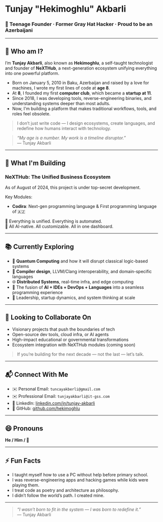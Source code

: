 # Tunjay "Hekimoghlu" Akbarli

### 🧠 Teenage Founder · Former Gray Hat Hacker · Proud to be an Azerbaijani

---

## 🚀 Who am I?

I’m **Tunjay Akbarli**, also known as **Hekimoghlu**, a self-taught technologist and founder of **NeXTHub**, a next-generation ecosystem unifying everything into one powerful platform.

- Born on January 5, 2010 in Baku, Azerbaijan and raised by a love for machines, I wrote my first lines of code at **age 8**.
- At **8**, I founded my first **computer club**, which became a **startup at 11**.
- Since 2018,  I was developing tools, reverse-engineering binaries, and understanding systems deeper than most adults.
- Now, I'm building a platform that makes traditional workflows, tools, and roles feel obsolete.

> I don’t just write code — I design ecosystems, create languages, and redefine how humans interact with technology.

> _“My age is a number. My work is a timeline disruptor.”_  
> — Tunjay Akbarli

---

## 🔭 What I'm Building

### **NeXTHub: The Unified Business Ecosystem**

As of August of 2024, this project is under top-secret development.

Key Modules:
- **Codira**: Next-gen programming language & First programming language of 🇦🇿

📌 Everything is unified. Everything is automated.  
📌 All AI-native. All customizable. All in one dashboard.

---

## 📚 Currently Exploring

- 🔬 **Quantum Computing** and how it will disrupt classical logic-based systems
- 🧬 **Compiler design**, LLVM/Clang interoperability, and domain-specific languages
- 🌐 **Distributed Systems**, real-time infra, and edge computing
- 🧠 The fusion of **AI + IDEs + DevOps + Languages** into a seamless programming experience
- 🧭 Leadership, startup dynamics, and system thinking at scale

---

## 🤝 Looking to Collaborate On

- Visionary projects that push the boundaries of tech  
- Open-source dev tools, cloud infra, or AI agents  
- High-impact educational or governmental transformations  
- Ecosystem integration with NeXTHub modules (coming soon)

> If you’re building for the next decade — not the last — let’s talk.

---

## 📬 Connect With Me

- ✉️ Personal Email: `tuncayakberli@gmail.com`
- ✉️ Professional Email: `tunjayakbarli@it-gss.com`
- 💼 LinkedIn: [linkedin.com/in/tunjay-akbarli](https://linkedin.com/in/tunjay-akbarli) 
- 🧪 GitHub: [github.com/hekimoghlu](https://github.com/hekimoghlu)

---

## 😄 Pronouns  
**He / Him / 🚀**

---

## ⚡ Fun Facts

- I taught myself how to use a PC without help before primary school.
- I was reverse-engineering apps and hacking games while kids were playing them.
- I treat code as poetry and architecture as philosophy.
- I didn’t follow the world’s path. I created mine.

---

> _“I wasn’t born to fit in the system — I was born to redefine it.”_  
> — Tunjay Akbarli

